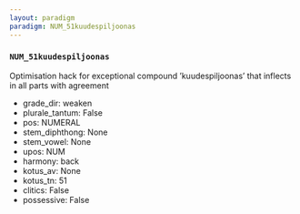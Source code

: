 ```yaml
---
layout: paradigm
paradigm: NUM_51kuudespiljoonas
---
```

### ` NUM_51kuudespiljoonas `

Optimisation hack for exceptional compound ’kuudespiljoonas’ that inflects in all parts with agreement
* grade_dir: weaken
* plurale_tantum: False
* pos: NUMERAL
* stem_diphthong: None
* stem_vowel: None
* upos: NUM
* harmony: back
* kotus_av: None
* kotus_tn: 51
* clitics: False
* possessive: False
